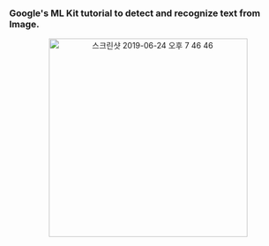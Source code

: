 ### Google's ML Kit tutorial to detect and recognize text from Image. 


<p align="center">
<img width="360" alt="스크린샷 2019-06-24 오후 7 46 46" src="https://user-images.githubusercontent.com/29372705/60013206-d8fb2f80-96b8-11e9-9f34-431b4057b79e.png">
</p>
